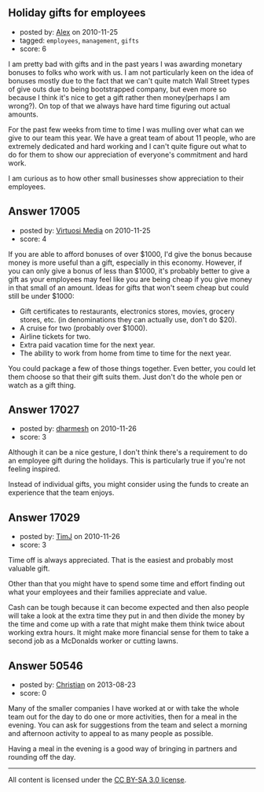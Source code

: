 ## Holiday gifts for employees

- posted by: [Alex](https://stackexchange.com/users/-1/2845-alex) on 2010-11-25
- tagged: `employees`, `management`, `gifts`
- score: 6

I am pretty bad with gifts and in the past years I was awarding monetary bonuses to folks who work with us. I am not particularly keen on the idea of bonuses mostly due to the fact that we can't quite match Wall Street types of give outs due to being bootstrapped company, but even more so because I think it's nice to get a gift rather then money(perhaps I am wrong?). On top of that we always have hard time figuring out actual amounts.

For the past few weeks from time to time I was mulling over what can we give to our team this year. We have a great team of about 11 people, who are extremely dedicated and hard working and I can't quite figure out what to do for them to show our appreciation of everyone's commitment and hard work.

I am curious as to how other small businesses show appreciation to their employees.


## Answer 17005

- posted by: [Virtuosi Media](https://stackexchange.com/users/-1/3825-virtuosi-media) on 2010-11-25
- score: 4

If you are able to afford bonuses of over $1000, I'd give the bonus because money is more useful than a gift, especially in this economy. However, if you can only give a bonus of less than $1000, it's probably better to give a gift as your employees may feel like you are being cheap if you give money in that small of an amount. Ideas for gifts that won't seem cheap but could still be under $1000:

 - Gift certificates to restaurants,
   electronics stores, movies, grocery
   stores, etc. (in denominations they can actually use, don't do $20).
 - A cruise for two (probably over $1000).
 - Airline tickets for two.
 - Extra paid vacation time for the next
   year.
 - The ability to work from home from
   time to time for the next year.

You could package a few of those things together. Even better, you could let them choose so that their gift suits them. Just don't do the whole pen or watch as a gift thing.


## Answer 17027

- posted by: [dharmesh](https://stackexchange.com/users/-1/4-dharmesh) on 2010-11-26
- score: 3

Although it can be a nice gesture, I don't think there's a requirement to do an employee gift during the holidays.  This is particularly true if you're not feeling inspired.

Instead of individual gifts, you might consider using the funds to create an experience that the team enjoys.


## Answer 17029

- posted by: [TimJ](https://stackexchange.com/users/-1/1172-timj) on 2010-11-26
- score: 3

Time off is always appreciated.  That is the easiest and probably most valuable gift.

Other than that you might have to spend some time and effort finding out what your employees and their families appreciate and value.

Cash can be tough because it can become expected and then also people will take a look at the extra time they put in and then divide the money by the time and come up with a rate that might make them think twice about working extra hours.  It might make more financial sense for them to take a second job as a McDonalds worker or cutting lawns.  




## Answer 50546

- posted by: [Christian](https://stackexchange.com/users/-1/13508-christian) on 2013-08-23
- score: 0

Many of the smaller companies I have worked at or with take the whole team out for the day to do one or more activities, then for a meal in the evening.  You can ask for suggestions from the team and select a morning and afternoon activity to appeal to as many people as possible.

Having a meal in the evening is a good way of bringing in partners and rounding off the day.





---

All content is licensed under the [CC BY-SA 3.0 license](https://creativecommons.org/licenses/by-sa/3.0/).
